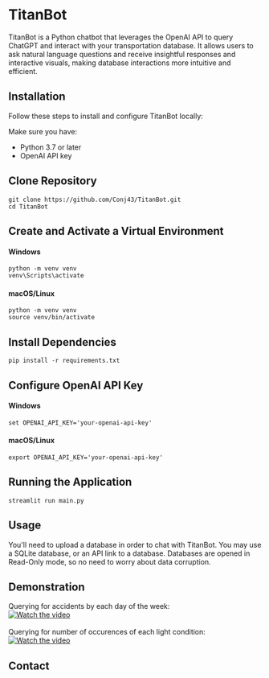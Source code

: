 # TitanBot
TitanBot is a Python chatbot that leverages the OpenAI API to query ChatGPT and interact with your transportation database. It allows users to ask natural language questions and receive insightful responses and interactive visuals, making database interactions more intuitive and efficient. 

## Installation
Follow these steps to install and configure TitanBot locally:

Make sure you have:
- Python 3.7 or later
- OpenAI API key

## Clone Repository
```
git clone https://github.com/Conj43/TitanBot.git
cd TitanBot
```
## Create and Activate a Virtual Environment

#### Windows
```
python -m venv venv
venv\Scripts\activate
```
#### macOS/Linux
```
python -m venv venv
source venv/bin/activate
```

## Install Dependencies
```
pip install -r requirements.txt
```

## Configure OpenAI API Key
#### Windows
```
set OPENAI_API_KEY='your-openai-api-key'
```
#### macOS/Linux
```
export OPENAI_API_KEY='your-openai-api-key'
```

## Running the Application
```
streamlit run main.py
```

## Usage
You'll need to upload a database in order to chat with TitanBot. You may use a SQLite database, or an API link to a database.
Databases are opened in Read-Only mode, so no need to worry about data corruption.




## Demonstration

Querying for accidents by each day of the week:<br>
[![Watch the video](https://img.youtube.com/vi/Fg-2ccIZbTQ/0.jpg)](https://www.youtube.com/watch?v=Fg-2ccIZbTQ)
<br><br>
Querying for number of occurences of each light condition:<br>
[![Watch the video](https://img.youtube.com/vi/Fg-2ccIZbTQ/0.jpg)](https://youtu.be/6Z1PFLRdDqQ)



## Contact



